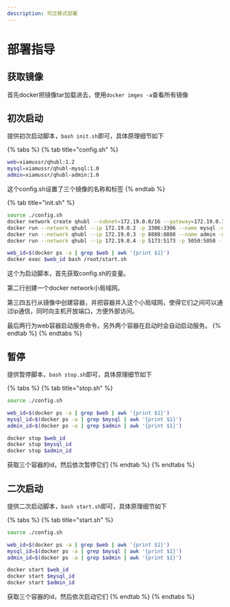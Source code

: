 ```yaml
---
description: 可迁移式部署
---
```


# 部署指导

## 获取镜像

首先docker把镜像tar加载进去，使用`docker imges -a`查看所有镜像

## 初次启动

提供初次启动脚本，`bash init.sh`即可，具体原理细节如下

{% tabs %}
{% tab title="config.sh" %}
```sh
web=xiamussr/qhubl:1.2
mysql=xiamussr/qhubl-mysql:1.0
admin=xiamussr/qhubl-admin:1.0
```

这个config.sh设置了三个镜像的名称和标签&#x20;
{% endtab %}

{% tab title="init.sh" %}
```sh
source ./config.sh
docker network create qhubl --subnet=172.19.0.0/16 --gateway=172.19.0.1
docker run --network qhubl --ip 172.19.0.2 -p 3306:3306 --name mysql -d --restart=always -v /auroras/mysql/log:/var/log/mysql -v /auroras/mysql/data:/var/lib/mysql -v /auroras/mysql/conf:/etc/mysql/conf.d  -e MYSQL_ROOT_PASSWORD=Aa4115252397 $mysql
docker run --network qhubl --ip 172.19.0.3 -p 8888:8888 --name admin -d $admin
docker run --network qhubl --ip 172.19.0.4 -p 5173:5173 -p 5050:5050 --name web -itd $web

web_id=$(docker ps -a | grep $web | awk '{print $1}')
docker exec $web_id bash /root/start.sh
```

这个为启动脚本，首先获取config.sh的变量。

第二行创建一个docker network小局域网。

第三四五行从镜像中创建容器，并把容器并入这个小局域网，使得它们之间可以通过ip通信，同时向主机开放端口，方便外部访问。

最后两行为web容器启动服务命令，另外两个容器在启动时会自动启动服务。
{% endtab %}
{% endtabs %}

## 暂停

提供暂停脚本，`bash stop.sh`即可，具体原理细节如下

{% tabs %}
{% tab title="stop.sh" %}
```sh
source ./config.sh

web_id=$(docker ps -a | grep $web | awk '{print $1}')
mysql_id=$(docker ps -a | grep $mysql | awk '{print $1}')
admin_id=$(docker ps -a | grep $admin | awk '{print $1}')

docker stop $web_id
docker stop $mysql_id
docker stop $admin_id
```

获取三个容器的id，然后依次暂停它们
{% endtab %}
{% endtabs %}

## 二次启动

提供二次启动脚本，`bash start.sh`即可，具体原理细节如下

{% tabs %}
{% tab title="start.sh" %}
```sh
source ./config.sh

web_id=$(docker ps -a | grep $web | awk '{print $1}')
mysql_id=$(docker ps -a | grep $mysql | awk '{print $1}')
admin_id=$(docker ps -a | grep $admin | awk '{print $1}')

docker start $web_id
docker start $mysql_id
docker start $admin_id
```

获取三个容器的id，然后依次启动它们
{% endtab %}
{% endtabs %}
